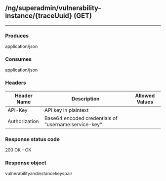 ## /ng/superadmin/vulnerability-instance/{traceUuid} (GET)
---
### Produces
application/json
### Consumes
application/json
### Headers
| Header Name | Description | Allowed Values |
| ----------- | ----------- | ----------- |
| API-Key | API key in plaintext |  |
| Authorization | Base64 encoded credentials of &quot;username:service-key&quot; |  |
### Response status code
200 OK - OK
### Response object
vulnerabilityandinstancekeyspair
